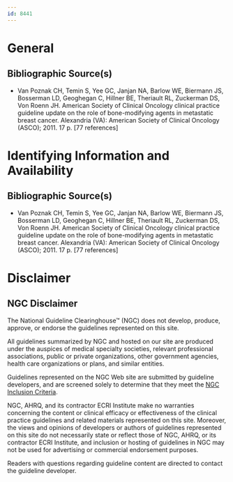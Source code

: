 ```yaml
---
id: 8441
---
```


# General

## Bibliographic Source(s)

- Van Poznak CH, Temin S, Yee GC, Janjan NA, Barlow WE, Biermann JS, Bosserman LD, Geoghegan C, Hillner BE, Theriault RL, Zuckerman DS, Von Roenn JH. American Society of Clinical Oncology clinical practice guideline update on the role of bone-modifying agents in metastatic breast cancer. Alexandria (VA): American Society of Clinical Oncology (ASCO); 2011. 17 p. [77 references]

# Identifying Information and Availability

## Bibliographic Source(s)

- Van Poznak CH, Temin S, Yee GC, Janjan NA, Barlow WE, Biermann JS, Bosserman LD, Geoghegan C, Hillner BE, Theriault RL, Zuckerman DS, Von Roenn JH. American Society of Clinical Oncology clinical practice guideline update on the role of bone-modifying agents in metastatic breast cancer. Alexandria (VA): American Society of Clinical Oncology (ASCO); 2011. 17 p. [77 references]

# Disclaimer

## NGC Disclaimer

The National Guideline Clearinghouse™ (NGC) does not develop, produce, approve, or endorse the guidelines represented on this site.

All guidelines summarized by NGC and hosted on our site are produced under the auspices of medical specialty societies, relevant professional associations, public or private organizations, other government agencies, health care organizations or plans, and similar entities.

Guidelines represented on the NGC Web site are submitted by guideline developers, and are screened solely to determine that they meet the [NGC Inclusion Criteria](/help-and-about/summaries/inclusion-criteria).

NGC, AHRQ, and its contractor ECRI Institute make no warranties concerning the content or clinical efficacy or effectiveness of the clinical practice guidelines and related materials represented on this site. Moreover, the views and opinions of developers or authors of guidelines represented on this site do not necessarily state or reflect those of NGC, AHRQ, or its contractor ECRI Institute, and inclusion or hosting of guidelines in NGC may not be used for advertising or commercial endorsement purposes.

Readers with questions regarding guideline content are directed to contact the guideline developer.

